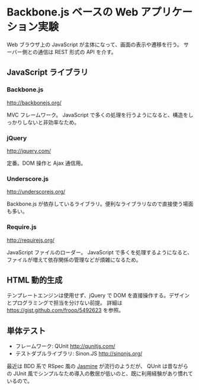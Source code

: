 Backbone.js ベースの Web アプリケーション実験
====================

Web ブラウザ上の JavaScript が主体になって、画面の表示や遷移を行う。
サーバー側との通信は REST 形式の API を介す。


JavaScript ライブラリ
--------------------

### Backbone.js

http://backbonejs.org/

MVC フレームワーク。
JavaScript で多くの処理を行うようになると、構造をしっかりしないと非効率なため。


### jQuery

http://jquery.com/

定番。DOM 操作と Ajax 通信用。


### Underscore.js

http://underscorejs.org/

Backbone.js が依存しているライブラリ。便利なライブラリなので直接使う場面も多い。


### Require.js

http://requirejs.org/

JavaScript ファイルのローダー。
JavaScript で多くを処理するようになると、ファイルが増えて依存関係の管理などが煩雑になるため。


HTML 動的生成
--------------------

テンプレートエンジンは使用せず、jQuery で DOM を直接操作する。デザインとプログラミングで担当を分けない前提。
詳細は https://gist.github.com/froop/5492623 を参照。


単体テスト
--------------------

* フレームワーク: QUnit http://qunitjs.com/
* テストダブルライブラリ: Sinon.JS http://sinonjs.org/

最近は BDD 系で RSpec 風の [Jasmine](http://pivotal.github.io/jasmine/) が流行のようだが、
QUnit は昔ながらの JUnit 風でシンプルなため導入の敷居が低いのと、既に利用経験があり慣れているので。
